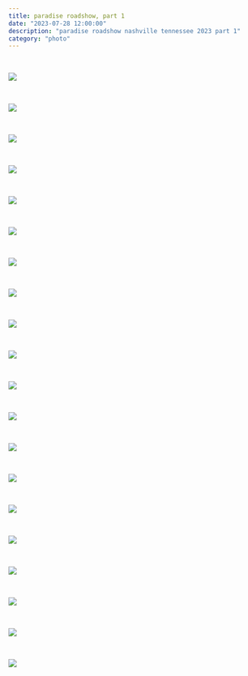 ```yaml
---
title: paradise roadshow, part 1
date: "2023-07-28 12:00:00"
description: "paradise roadshow nashville tennessee 2023 part 1"
category: "photo"
---
```


&nbsp;

![ ](https://sosphotoblog.s3.us-east-2.amazonaws.com/blog/2023/2023-07-28/part1/paradiseroadshow01.jpg)

&nbsp;

![ ](https://sosphotoblog.s3.us-east-2.amazonaws.com/blog/2023/2023-07-28/part1/paradiseroadshow02.jpg)

&nbsp;

![ ](https://sosphotoblog.s3.us-east-2.amazonaws.com/blog/2023/2023-07-28/part1/paradiseroadshow03.jpg)

&nbsp;

![ ](https://sosphotoblog.s3.us-east-2.amazonaws.com/blog/2023/2023-07-28/part1/paradiseroadshow04.jpg)

&nbsp;

![ ](https://sosphotoblog.s3.us-east-2.amazonaws.com/blog/2023/2023-07-28/part1/paradiseroadshow05.jpg)

&nbsp;

![ ](https://sosphotoblog.s3.us-east-2.amazonaws.com/blog/2023/2023-07-28/part1/paradiseroadshow06.jpg)

&nbsp;

![ ](https://sosphotoblog.s3.us-east-2.amazonaws.com/blog/2023/2023-07-28/part1/paradiseroadshow07.jpg)

&nbsp;

![ ](https://sosphotoblog.s3.us-east-2.amazonaws.com/blog/2023/2023-07-28/part1/paradiseroadshow08.jpg)

&nbsp;

![ ](https://sosphotoblog.s3.us-east-2.amazonaws.com/blog/2023/2023-07-28/part1/paradiseroadshow09.jpg)

&nbsp;

![ ](https://sosphotoblog.s3.us-east-2.amazonaws.com/blog/2023/2023-07-28/part1/paradiseroadshow10.jpg)

&nbsp;

![ ](https://sosphotoblog.s3.us-east-2.amazonaws.com/blog/2023/2023-07-28/part1/paradiseroadshow11.jpg)

&nbsp;

![ ](https://sosphotoblog.s3.us-east-2.amazonaws.com/blog/2023/2023-07-28/part1/paradiseroadshow12.jpg)

&nbsp;

![ ](https://sosphotoblog.s3.us-east-2.amazonaws.com/blog/2023/2023-07-28/part1/paradiseroadshow13.jpg)

&nbsp;

![ ](https://sosphotoblog.s3.us-east-2.amazonaws.com/blog/2023/2023-07-28/part1/paradiseroadshow14.jpg)

&nbsp;

![ ](https://sosphotoblog.s3.us-east-2.amazonaws.com/blog/2023/2023-07-28/part1/paradiseroadshow15.jpg)

&nbsp;

![ ](https://sosphotoblog.s3.us-east-2.amazonaws.com/blog/2023/2023-07-28/part1/paradiseroadshow16.jpg)

&nbsp;

![ ](https://sosphotoblog.s3.us-east-2.amazonaws.com/blog/2023/2023-07-28/part1/paradiseroadshow17.jpg)

&nbsp;

![ ](https://sosphotoblog.s3.us-east-2.amazonaws.com/blog/2023/2023-07-28/part1/paradiseroadshow18.jpg)

&nbsp;

![ ](https://sosphotoblog.s3.us-east-2.amazonaws.com/blog/2023/2023-07-28/part1/paradiseroadshow19.jpg)

&nbsp;

![ ](https://sosphotoblog.s3.us-east-2.amazonaws.com/blog/2023/2023-07-28/part1/paradiseroadshow20.jpg)
